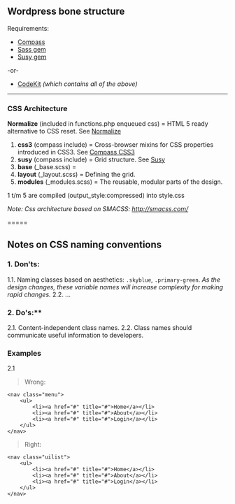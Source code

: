 ## Wordpress bone structure

Requirements: 
+ [Compass](http://compass-style.org/) 
+ [Sass gem](http://rubygems.org/gems/sass) 
+ [Susy gem](http://rubygems.org/search?utf8=%E2%9C%93&query=susy)  

-or-

+ [CodeKit](http://incident57.com/codekit/) *(which contains all of the above)*


------------
### CSS Architecture

**Normalize** (included in functions.php enqueued css) = HTML 5 ready alternative to CSS reset. See [Normalize](http://necolas.github.io/normalize.css/)

1. **css3** (compass include) = Cross-browser mixins for CSS properties introduced in CSS3. See [Compass CSS3](http://compass-style.org/reference/compass/css3/)
2. **susy** (compass include) = Grid structure. See [Susy](http://susy.oddbird.net/guides/#start-basic)
3. **base** (_base.scss) = 
4. **layout** (_layout.scss) = Defining the grid. 
5. **modules** (_modules.scss) = The reusable, modular parts of the design. 

1 t/m 5 are compiled (output_style:compressed) into style.css

*Note: Css architecture based on SMACSS: http://smacss.com/*

=====

## Notes on CSS naming conventions

### 1. Don'ts:

1.1. Naming classes based on aesthetics: `.skyblue`, `.primary-green`. 
*As the design changes, these variable names will increase complexity for making rapid changes.*
2.2. ... 

### 2. Do's:**

2.1. Content-independent class names.
2.2. Class names should communicate useful information to developers.


### Examples

2.1 
> Wrong:
```
<nav class="menu">
	<ul>
		<li><a href="#" title="#">Home</a></li>
		<li><a href="#" title="#">About</a></li>
		<li><a href="#" title="#">Login</a></li>
	</ul>
</nav>
```

> Right:
```
<nav class="uilist">
    <ul>
		<li><a href="#" title="#">Home</a></li>
		<li><a href="#" title="#">About</a></li>
		<li><a href="#" title="#">Login</a></li>
	</ul>
</nav>
```







